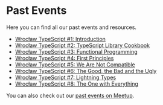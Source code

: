 # Past Events

Here you can find all our past events and resources.

- [Wrocław TypeScript #1: Introduction](2019-01-30.md)
- [Wrocław TypeScript #2: TypeScript Library Cookbook](2019-02-26.md)
- [Wrocław TypeScript #3: Functional Programming](2019-03-27.md)
- [Wrocław TypeScript #4: First Principles](2019-04-25.md)
- [Wrocław TypeScript #5: We Are Not Compatible](2019-05-29.md)
- [Wrocław TypeScript #6: The Good, the Bad and the Ugly](2019-06-26.md)
- [Wrocław TypeScript #7: Lightning Types](2019-09-25.md)
- [Wrocław TypeScript #8: The One with Everything](2019-10-30.md)

You can also check out our [past events on Meetup](https://www.meetup.com/WrocTypeScript/events/past/).
